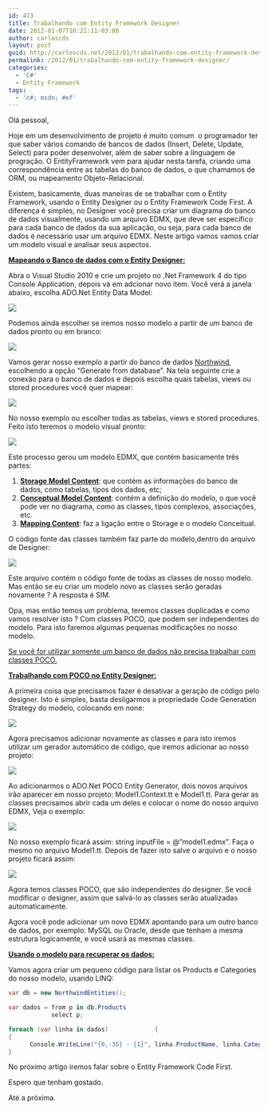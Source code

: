 ```yaml
---
id: 473
title: Trabalhando com Entity Framework Designer
date: 2012-01-07T16:21:11-03:00
author: carloscds
layout: post
guid: http://carloscds.net/2012/01/trabalhando-com-entity-framework-designer/
permalink: /2012/01/trabalhando-com-entity-framework-designer/
categories:
  - 'C#'
  - Entity Framework
tags:
  - 'c#; msdn; #ef'
---
```

Olá pessoal,

Hoje em um desenvolvimento de projeto é muito comum  o programador ter que saber vários comando de bancos de dados (Insert, Delete, Update, Select) para poder desenvolver, além de saber sobre a linguagem de progração. O EntityFramework vem para ajudar nesta tarefa, criando uma correspondência entre as tabelas do banco de dados, o que chamamos de ORM, ou mapeamento Objeto-Relacional.

Existem, basicamente, duas maneiras de se trabalhar com o Entity Framework, usando o Entity Designer ou o Entity Framework Code First. A diferença é simples, no Designer você precisa criar um diagrama do banco de dados visualmente, usando um arquivo EDMX, que deve ser específico para cada banco de dados da sua aplicação, ou seja, para cada banco de dados é necessário usar um arquivo EDMX. Neste artigo vamos vamos criar um modelo visual e analisar seus aspectos.

**<u>Mapeando o Banco de dados com o Entity Designer:</u>**

Abra o Visual Studio 2010 e crie um projeto no .Net Framework 4 do tipo Console Application, depois vá em adcionar novo item. Você verá a janela abaixo, escolha ADO.Net Entity Data Model:

![]( wp-content/uploads/2012/01/SNAGHTML9dffcc9.png)

Podemos ainda escolher se iremos nosso modelo a partir de um banco de dados pronto ou em branco:

![]( wp-content/uploads/2012/01/image.png)

Vamos gerar nosso exemplo a partir do banco de dados [Northwind](https://github.com/Microsoft/sql-server-samples/tree/master/samples/databases/northwind-pubs), escolhendo a opção “Generate from database”. Na tela seguinte crie a conexão para o banco de dados e depois escolha quais tabelas, views ou stored procedures você quer mapear:

![]( wp-content/uploads/2012/01/SNAGHTML9e3d339.png)

No nosso exemplo ou escolher todas as tabelas, views e stored procedures. Feito isto teremos o modelo visual pronto:

![]( wp-content/uploads/2012/01/image1.png)

Este processo gerou um modelo EDMX, que contém basicamente três partes:

1. **<u>Storage Model Content</u>**: que contém as informações do banco de dados, como tabelas, tipos dos dados, etc;  
2. **<u>Conceptual Model Content</u>**: contém a definição do modelo, o que você pode ver no diagrama, como as classes, tipos complexos, associações, etc.  
3. **<u>Mapping Content</u>**: faz a ligação entre o Storage e o modelo Conceitual.

O código fonte das classes também faz parte do modelo,dentro do arquivo de Designer:

![]( wp-content/uploads/2012/01/image2.png)

Este arquivo contém o código fonte de todas as classes de nosso modelo. Mas então se eu criar um modelo novo as classes serão geradas novamente ? A resposta é SIM.

Opa, mas então temos um problema, teremos classes duplicadas e como vamos resolver isto ? Com classes POCO, que podem ser independentes do modelo. Para isto faremos algumas pequenas modificações no nosso modelo.

<u>Se você for utilizar somente um banco de dados não precisa trabalhar com classes POCO.</u>

**<u>Trabalhando com POCO no Entity Designer:</u>**

A primeira coisa que precisamos fazer é desativar a geração de código pelo designer. Isto é simples, basta desligarmos a propriedade Code Generation Strategy do modelo, colocando em none:

![]( wp-content/uploads/2012/01/image3.png)

Agora precisamos adicionar novamente as classes e para isto iremos utilizar um gerador automático de código, que iremos adicionar ao nosso projeto:

![]( wp-content/uploads/2012/01/SNAGHTML9f0e092.png)

Ao adicionarmos o ADO.Net POCO Entity Generator, dois novos arquivos irão aparecer em nosso projeto: Model1.Context.tt e Model1.tt. Para gerar as classes precisamos abrir cada um deles e colocar o nome do nosso arquivo EDMX, Veja o exemplo:

![]( wp-content/uploads/2012/01/image4.png)

No nosso exemplo ficará assim: string inputFile = @”model1.edmx”. Faça o mesmo no arquivo Model1.tt. Depois de fazer isto salve o arquivo e o nosso projeto ficará assim:

![]( wp-content/uploads/2012/01/image5.png)

Agora temos classes POCO, que são independentes do designer. Se você modificar o designer, assim que salvá-lo as classes serão atualizadas automaticamente.

Agora você pode adicionar um novo EDMX apontando para um outro banco de dados, por exemplo: MySQL ou Oracle, desde que tenham a mesma estrutura logicamente, e você usará as mesmas classes.

**<u>Usando o modelo para recuperar os dados:</u>**

Vamos agora criar um pequeno código para listar os Products e Categories do nosso modelo, usando LINQ:

```csharp
var db = new NorthwindEntities();

var dados = from p in db.Products
            select p;

foreach (var linha in dados)             {
{
      Console.WriteLine("{0,-35} - {1}", linha.ProductName, linha.Categories.CategoryName);
}
```

No próximo artigo iremos falar sobre o Entity Framework Code First.

Espero que tenham gostado.

Até a próxima.
